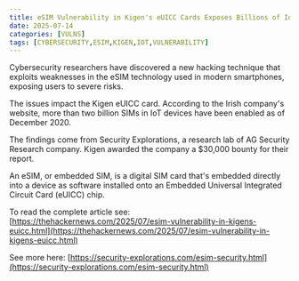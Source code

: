 ```yaml
---
title: eSIM Vulnerability in Kigen's eUICC Cards Exposes Billions of IoT Devices to Malicious Attacks
date: 2025-07-14
categories: [VULNS]
tags: [CYBERSECURITY,ESIM,KIGEN,IOT,VULNERABILITY]
---
```


Cybersecurity researchers have discovered a new hacking technique that exploits weaknesses in the eSIM technology used in modern smartphones, exposing users to severe risks.

The issues impact the Kigen eUICC card. According to the Irish company's website, more than two billion SIMs in IoT devices have been enabled as of December 2020.

The findings come from Security Explorations, a research lab of AG Security Research company. Kigen awarded the company a $30,000 bounty for their report.

An eSIM, or embedded SIM, is a digital SIM card that's embedded directly into a device as software installed onto an Embedded Universal Integrated Circuit Card (eUICC) chip.

To read the complete article see:
[https://thehackernews.com/2025/07/esim-vulnerability-in-kigens-euicc.html](https://thehackernews.com/2025/07/esim-vulnerability-in-kigens-euicc.html) 

See more here:
[https://security-explorations.com/esim-security.html](https://security-explorations.com/esim-security.html) 